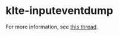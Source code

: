 # klte-inputeventdump

For more information, see [this thread](http://forum.xda-developers.com/galaxy-s5/unified-development/rom-cyanogenmod-12-0-android-5-0-t2945538/post59106007#post59106007).
